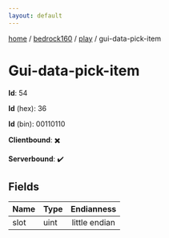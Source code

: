```yaml
---
layout: default
---
```


[home](/)  /  [bedrock160](/protocol/bedrock160)  /  [play](/protocol/bedrock160/play)  /  gui-data-pick-item

# Gui-data-pick-item

**Id**: 54

**Id** (hex): 36

**Id** (bin): 00110110

**Clientbound**: ✖️

**Serverbound**: ✔️

## Fields

Name | Type | Endianness
---|---|:---:
slot | uint | little endian

